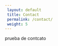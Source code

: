 ```yaml
---
 layout: default
 title: Contact
 permalink: /contact/
 weight: 5
---
```

 
 <p>prueba de contcato</p>